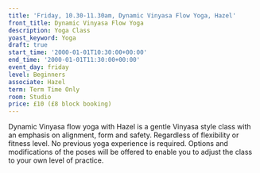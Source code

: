 ```yaml
---
title: 'Friday, 10.30-11.30am, Dynamic Vinyasa Flow Yoga, Hazel'
front_title: Dynamic Vinyasa Flow Yoga
description: Yoga Class
yoast_keyword: Yoga
draft: true
start_time: '2000-01-01T10:30:00+00:00'
end_time: '2000-01-01T11:30:00+00:00'
event_day: friday
level: Beginners
associate: Hazel
term: Term Time Only
room: Studio
price: £10 (£8 block booking)
---
```


Dynamic Vinyasa flow yoga with Hazel is a gentle Vinyasa style class with an emphasis on alignment, form and safety. Regardless of flexibility or fitness level. No previous yoga experience is required. Options and modifications of the poses will be offered to enable you to adjust the class to your own level of practice.
